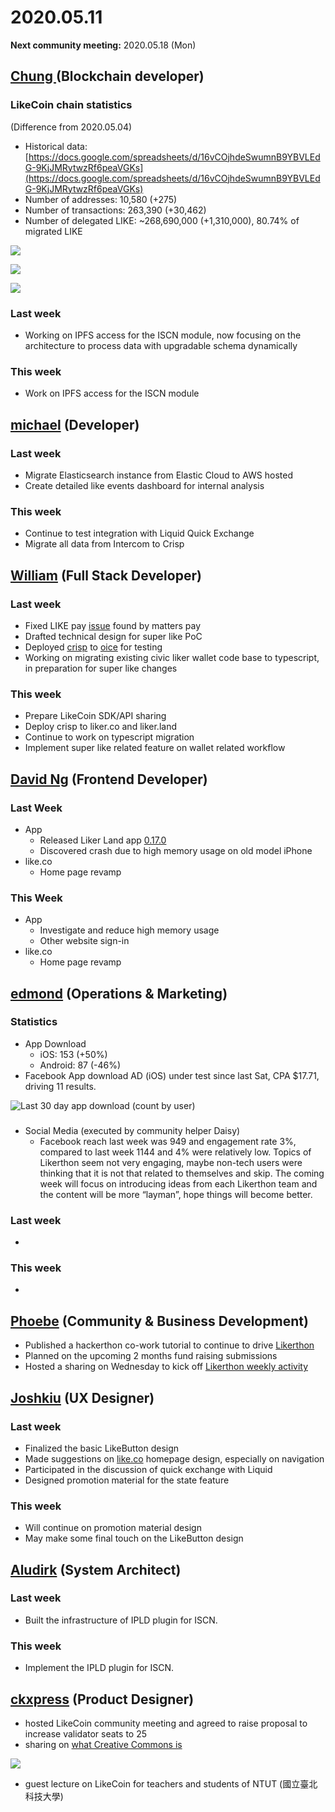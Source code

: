 # 2020.05.11

**Next community meeting:** 2020.05.18 (Mon)

## [Chung ](https://like.co/chungwu)(Blockchain developer)

### LikeCoin chain statistics

(Difference from 2020.05.04)

* Historical data: [https://docs.google.com/spreadsheets/d/16vCOjhdeSwumnB9YBVLEdG-9KjJMRytwzRf6peaVGKs](https://docs.google.com/spreadsheets/d/16vCOjhdeSwumnB9YBVLEdG-9KjJMRytwzRf6peaVGKs)
* Number of addresses: 10,580 (+275)
* Number of transactions: 263,390 (+30,462)
* Number of delegated LIKE: \~268,690,000 (+1,310,000), 80.74% of migrated LIKE

![](<../../../.gitbook/assets/image (21).png>)

![](<../../../.gitbook/assets/image (27).png>)

![](<../../../.gitbook/assets/image (11).png>)

### Last week

* Working on IPFS access for the ISCN module, now focusing on the architecture to process data with upgradable schema dynamically

### This week

* Work on IPFS access for the ISCN module

## [michael](httsp://like.co/michaelcheung) (Developer)

### Last week

* Migrate Elasticsearch instance from Elastic Cloud to AWS hosted
* Create detailed like events dashboard for internal analysis

### This week

* Continue to test integration with Liquid Quick Exchange
* Migrate all data from Intercom to Crisp

## [William](https://like.co/williamchong007) (Full Stack Developer)

### Last week

* Fixed LIKE pay [issue](https://github.com/likecoin/like-co/pull/1419) found by matters pay
* Drafted technical design for super like PoC
* Deployed [crisp](https://github.com/likecoin/oice-web/pull/155) to [oice](https://github.com/likecoin/oice-server/pull/99) for testing
* Working on migrating existing civic liker wallet code base to typescript, in preparation for super like changes

### This week

* Prepare LikeCoin SDK/API sharing
* Deploy crisp to liker.co and liker.land
* Continue to work on typescript migration
* Implement super like related feature on wallet related workflow

## [David Ng](https://github.com/nwingt) (Frontend Developer)

### Last Week

* App
  * Released Liker Land app [0.17.0](https://github.com/likecoin/likecoin-app/releases/tag/v0.17.0-189)
  * Discovered crash due to high memory usage on old model iPhone
* like.co
  * Home page revamp

### This Week

* App
  * Investigate and reduce high memory usage
  * Other website sign-in
* like.co
  * Home page revamp

## [**edmond**](https://like.co/edmondyu) **(Operations & Marketing)**

### **Statistics**

* App Download
  * iOS: 153 (+50%)
  * Android: 87 (-46%)
* Facebook App download AD (iOS) under test since last Sat, CPA $17.71, driving 11 results.

![Last 30 day app download (count by user)](<../../../.gitbook/assets/image (10).png>)

###

* Social Media (executed by community helper Daisy)
  * Facebook reach last week was 949 and engagement rate 3%, compared to last week 1144 and 4% were relatively low. Topics of Likerthon seem not very engaging, maybe non-tech users were thinking that it  is not that related to themselves and skip. The coming week will focus on introducing ideas from each Likerthon team and the content will be more “layman”, hope things will become better.

### Last week

*

### This week

*



## [Phoebe](https://like.co/phoebe\_fb) (Community & Business Development) <a href="#fbf6" id="fbf6"></a>

* Published a hackerthon co-work tutorial to continue to drive [Likerthon](https://matters.news/@likecoin/%E8%AE%9A%E5%AE%A2%E6%9D%BE-likerthon-%E7%9A%84%E5%8D%94%E4%BD%9C%E6%89%8B%E5%86%8A-bafyreiedknqjuq3mzxzjw6hadgnxzz6yrqbut4uivrocerem5s6vgzkgbm)
* Planned on the upcoming 2 months fund raising submissions&#x20;
* Hosted a sharing on Wednesday to kick off [Likerthon weekly activity](https://www.youtube.com/watch?v=bfg96upeDt8)

## [Joshkiu](https://like.co/joshkiu) (UX Designer)

### Last week

* Finalized the basic LikeButton design
* Made suggestions on [like.co](http://like.co) homepage design, especially on navigation
* Participated in the discussion of quick exchange with Liquid
* Designed promotion material for the state feature

### This week

* Will continue on promotion material design
* May make some final touch on the LikeButton design

## [Aludirk](https://like.co/aludirk) (System Architect) <a href="#fbf6" id="fbf6"></a>

### Last **week**

* Built the infrastructure of IPLD plugin for ISCN.

### This week

* Implement the IPLD plugin for ISCN.

## [ckxpress](https://like.co/ckxpress) (Product Designer) <a href="#fbf6" id="fbf6"></a>

* hosted LikeCoin community meeting and agreed to raise proposal to increase validator seats to 25
* sharing on [what Creative Commons is](https://docs.google.com/presentation/d/1FeDZ4qtBF5B4GfO2\_1zPPGoo4VTjz\_UVZbQA4qzqRus/edit#slide=id.p)

![](../../../.gitbook/assets/screenshot-2020-05-25-at-09.23.19.png)

* guest lecture on LikeCoin for teachers and students of NTUT (國立臺北科技大學)
